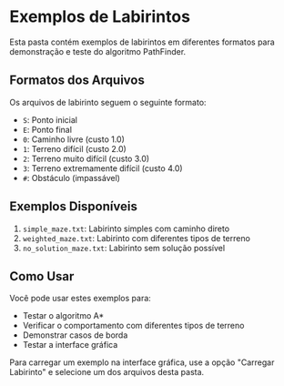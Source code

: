 # Exemplos de Labirintos

Esta pasta contém exemplos de labirintos em diferentes formatos para demonstração e teste do algoritmo PathFinder.

## Formatos dos Arquivos

Os arquivos de labirinto seguem o seguinte formato:
- `S`: Ponto inicial
- `E`: Ponto final
- `0`: Caminho livre (custo 1.0)
- `1`: Terreno difícil (custo 2.0)
- `2`: Terreno muito difícil (custo 3.0)
- `3`: Terreno extremamente difícil (custo 4.0)
- `#`: Obstáculo (impassável)

## Exemplos Disponíveis

1. `simple_maze.txt`: Labirinto simples com caminho direto
2. `weighted_maze.txt`: Labirinto com diferentes tipos de terreno
3. `no_solution_maze.txt`: Labirinto sem solução possível

## Como Usar

Você pode usar estes exemplos para:
- Testar o algoritmo A*
- Verificar o comportamento com diferentes tipos de terreno
- Demonstrar casos de borda
- Testar a interface gráfica

Para carregar um exemplo na interface gráfica, use a opção "Carregar Labirinto" e selecione um dos arquivos desta pasta. 